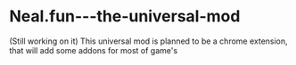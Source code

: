 # Neal.fun---the-universal-mod
(Still working on it) This universal mod is planned to be a chrome extension, that will add some addons for most of game's
